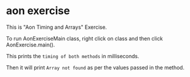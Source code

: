 aon exercise
=======================

This is "Aon Timing and Arrays" Exercise.

To run AonExerciseMain class, right click on class and then click AonExercise.main().

This prints the ``timing of both methods`` in milliseconds.

Then it will print ``Array not found`` as per the values passed in the method.
